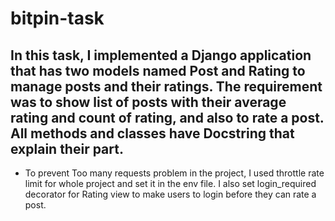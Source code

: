 # bitpin-task
## In this task, I implemented a Django application that has two models named Post and Rating to manage posts and their ratings. The requirement was to show list of posts with their average rating and count of rating, and also to rate a post. All methods and classes have Docstring that explain their part.
* To prevent Too many requests problem in the project, I used throttle rate limit for whole project and set it in the env file. I also set login_required decorator for Rating view to make users to login before they can rate a post.